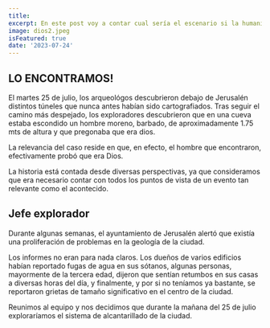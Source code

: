 ```yaml
---
title: 
excerpt: En este post voy a contar cual sería el escenario si la humanidad encontrara a D(d)ios. Quiero explorar todo lo que conllevaría tal descubrimiento en la sociedad en la que vivimos actualmente. 
image: dios2.jpeg
isFeatured: true
date: '2023-07-24'
---
```


## LO ENCONTRAMOS!

El martes 25 de julio, los arqueológos descubrieron debajo de Jerusalén distintos túneles que nunca antes habían sido cartografiados. Tras seguir el camino más despejado, los exploradores descubrieron que en una cueva estaba escondido un hombre moreno, barbado, de aproximadamente 1.75 mts de altura y que pregonaba que era dios.

La relevancia del caso reside en que, en efecto, el hombre que encontraron, efectivamente probó que era Dios.

La historia está contada desde diversas perspectivas, ya que consideramos que era necesario contar con todos los puntos de vista de un evento tan relevante como el acontecido.

## Jefe explorador

Durante algunas semanas, el ayuntamiento de Jerusalén alertó que existía una proliferación de problemas en la geología de la ciudad. 

Los informes no eran para nada claros. Los dueños de varios edificios habían reportado fugas de agua en sus sótanos, algunas personas, mayormente de la tercera edad, dijeron que sentían retumbos en sus casas a diversas horas del día, y finalmente, y por si no teníamos ya bastante, se reportaron grietas de tamaño significativo en el centro de la ciudad.

Reunimos al equipo y nos decidimos que durante la mañana del 25 de julio exploraríamos el sistema de alcantarillado de la ciudad.